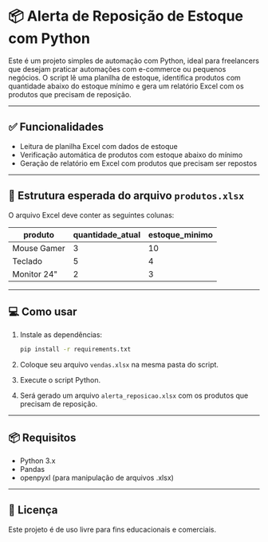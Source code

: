 # 📦 Alerta de Reposição de Estoque com Python

Este é um projeto simples de automação com Python, ideal para freelancers que desejam praticar automações com e-commerce ou pequenos negócios. O script lê uma planilha de estoque, identifica produtos com quantidade abaixo do estoque mínimo e gera um relatório Excel com os produtos que precisam de reposição.

---

## ✅ Funcionalidades

- Leitura de planilha Excel com dados de estoque
- Verificação automática de produtos com estoque abaixo do mínimo
- Geração de relatório em Excel com produtos que precisam ser repostos

---

## 📁 Estrutura esperada do arquivo `produtos.xlsx`

O arquivo Excel deve conter as seguintes colunas:

| produto       | quantidade_atual | estoque_minimo |
|---------------|------------------|----------------|
| Mouse Gamer   | 3                | 10             |
| Teclado       | 5                | 4              |
| Monitor 24"   | 2                | 3              |

---

## 💻 Como usar

1. Instale as dependências:
   ```bash
   pip install -r requirements.txt
   ```

2. Coloque seu arquivo `vendas.xlsx` na mesma pasta do script.

3. Execute o script Python.

4. Será gerado um arquivo `alerta_reposicao.xlsx` com os produtos que precisam de reposição.

---

## 📦 Requisitos

- Python 3.x
- Pandas
- openpyxl (para manipulação de arquivos .xlsx)

---

## 📜 Licença

Este projeto é de uso livre para fins educacionais e comerciais.
